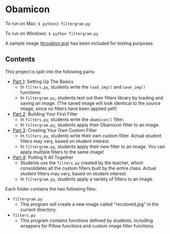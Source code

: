 # Obamicon

To run on Mac:
`$ python3 filtergram.py`

To run on Windows:
`$ python filtergram.py`

A sample image ([brooklyn.jpg](brooklyn.jpg)) has been included for testing purposes.


## Contents

This project is split into the following parts:

* [Part 1](part1): Setting Up The Basics
    * In `filters.py`, students write the `load_img()` and `save_img()` functions.
    * In `filtergram.py`, students test out their filters library by loading and saving an image. (The saved image will look identical to the source image, since no filters have been applied yet!)
* [Part 2](part2): Building Your First Filter
    * In `filters.py`, students write the `obamicon()` filter.
    * In `filtergram.py`, students apply their Obamicon filter to an image.
* [Part 3](part3): Creating Your Own Custom Filter
    * In `filters.py`, students write their own custom filter. Actual student filters may vary, based on student interest.
    * In `filtergram.py`, students apply their new filter to an image. You can apply multiple filters to the same image!
* [Part 4](part4): Putting It All Together
    * Students use the `filters.py` created by the teacher, which consolidates all the custom filters built by the entire class. Actual student filters may vary, based on student interest.
    * In `filtergram.py`, students apply a variety of filters to an image.

Each folder contains the two following files:

* `filtergram.py`
    * This program will create a new image called "recolored.jpg" in the current directory.
* `filters.py`
    * This program contains functions defined by students, including wrappers for Pillow functions and custom image filter functions.